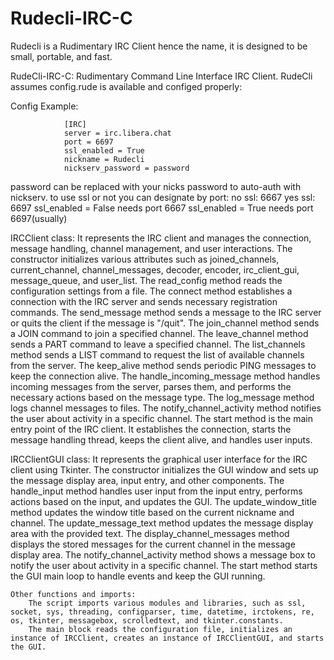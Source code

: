 # Rudecli-IRC-C
Rudecli is a Rudimentary IRC Client hence the name, it is designed to be small, portable, and fast.

RudeCli-IRC-C: Rudimentary Command Line Interface IRC Client.
RudeCli assumes config.rude is available and configed properly:

Config Example:

                [IRC]
                server = irc.libera.chat
                port = 6697
                ssl_enabled = True
                nickname = Rudecli
                nickserv_password = password

password can be replaced with your nicks password to auto-auth with nickserv.
to use ssl or not you can designate by port: no ssl: 6667 yes ssl: 6697
ssl_enabled = False needs port 6667
ssl_enabled = True needs port 6697(usually)

IRCClient class:
        It represents the IRC client and manages the connection, message handling, channel management, and user interactions.
        The constructor initializes various attributes such as joined_channels, current_channel, channel_messages, decoder, encoder, irc_client_gui, message_queue, and user_list.
        The read_config method reads the configuration settings from a file.
        The connect method establishes a connection with the IRC server and sends necessary registration commands.
        The send_message method sends a message to the IRC server or quits the client if the message is "/quit".
        The join_channel method sends a JOIN command to join a specified channel.
        The leave_channel method sends a PART command to leave a specified channel.
        The list_channels method sends a LIST command to request the list of available channels from the server.
        The keep_alive method sends periodic PING messages to keep the connection alive.
        The handle_incoming_message method handles incoming messages from the server, parses them, and performs the necessary actions based on the message type.
        The log_message method logs channel messages to files.
        The notify_channel_activity method notifies the user about activity in a specific channel.
        The start method is the main entry point of the IRC client. It establishes the connection, starts the message handling thread, keeps the client alive, and handles user inputs.

IRCClientGUI class:
        It represents the graphical user interface for the IRC client using Tkinter.
        The constructor initializes the GUI window and sets up the message display area, input entry, and other components.
        The handle_input method handles user input from the input entry, performs actions based on the input, and updates the GUI.
        The update_window_title method updates the window title based on the current nickname and channel.
        The update_message_text method updates the message display area with the provided text.
        The display_channel_messages method displays the stored messages for the current channel in the message display area.
        The notify_channel_activity method shows a message box to notify the user about activity in a specific channel.
        The start method starts the GUI main loop to handle events and keep the GUI running.

    Other functions and imports:
        The script imports various modules and libraries, such as ssl, socket, sys, threading, configparser, time, datetime, irctokens, re, os, tkinter, messagebox, scrolledtext, and tkinter.constants.
        The main block reads the configuration file, initializes an instance of IRCClient, creates an instance of IRCClientGUI, and starts the GUI.
